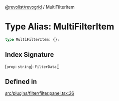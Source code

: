[@revolist/revogrid](README.md) / MultiFilterItem

# Type Alias: MultiFilterItem

```ts
type MultiFilterItem: {};
```

## Index Signature

 \[`prop`: `string`\]: `FilterData`[]

## Defined in

[src/plugins/filter/filter.panel.tsx:26](https://github.com/revolist/revogrid/blob/684eab34b16e993178d736466d35507eda9850cd/src/plugins/filter/filter.panel.tsx#L26)
